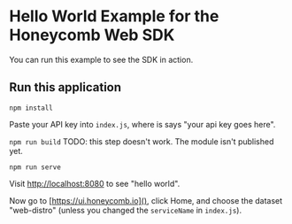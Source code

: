 # Hello World Example for the Honeycomb Web SDK

You can run this example to see the SDK in action.

## Run this application

`npm install` 

Paste your API key into `index.js`, where is says "your api key goes here".

`npm run build` TODO: this step doesn't work. The module isn't published yet.

`npm run serve`

Visit [http://localhost:8080]() to see "hello world".

Now go to [https://ui.honeycomb.io](), click Home, and choose the dataset "web-distro" (unless you changed the `serviceName` in `index.js`).
